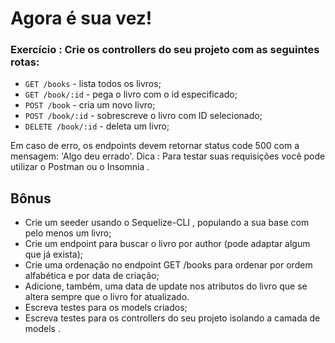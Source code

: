 # Agora é sua vez!

### Exercício : Crie os controllers do seu projeto com as seguintes rotas:

- `GET /books` - lista todos os livros;
- `GET /book/:id` - pega o livro com o id especificado;
- `POST /book` - cria um novo livro;
- `POST /book/:id` - sobrescreve o livro com ID selecionado;
- `DELETE /book/:id` - deleta um livro;

Em caso de erro, os endpoints devem retornar status code 500 com a mensagem: 'Algo deu errado'.
Dica : Para testar suas requisições você pode utilizar o Postman ou o Insomnia .

## Bônus

- Crie um seeder usando o Sequelize-CLI , populando a sua base com pelo menos um livro;
- Crie um endpoint para buscar o livro por author (pode adaptar algum que já exista);
- Crie uma ordenação no endpoint GET /books para ordenar por ordem alfabética e por data de criação;
- Adicione, também, uma data de update nos atributos do livro que se altera sempre que o livro for atualizado.
- Escreva testes para os models criados;
- Escreva testes para os controllers do seu projeto isolando a camada de models .
